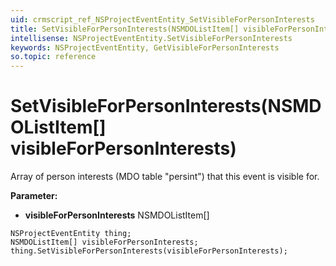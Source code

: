 ```yaml
---
uid: crmscript_ref_NSProjectEventEntity_SetVisibleForPersonInterests
title: SetVisibleForPersonInterests(NSMDOListItem[] visibleForPersonInterests)
intellisense: NSProjectEventEntity.SetVisibleForPersonInterests
keywords: NSProjectEventEntity, GetVisibleForPersonInterests
so.topic: reference
---
```


# SetVisibleForPersonInterests(NSMDOListItem[] visibleForPersonInterests)

Array of person interests (MDO table "persint") that this event is visible for.

**Parameter:** 
* **visibleForPersonInterests** NSMDOListItem[]

```crmscript
NSProjectEventEntity thing;
NSMDOListItem[] visibleForPersonInterests;
thing.SetVisibleForPersonInterests(visibleForPersonInterests);
```

